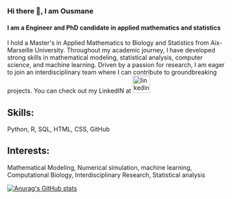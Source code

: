 ### Hi there 👋, I am Ousmane
#### I am a Engineer and PhD candidate in applied mathematics and statistics

I hold a Master's in Applied Mathematics to Biology and Statistics from Aix-Marseille University. Throughout my academic journey, I have developed strong skills in mathematical modeling,
statistical analysis, computer science, and machine learning. Driven by a passion for research, I am eager to join an interdisciplinary team where I can contribute to groundbreaking projects. 
You can check out my LinkedIN at [<img src='https://cdn.jsdelivr.net/npm/simple-icons@3.0.1/icons/linkedin.svg' alt='linkedin' height='40'>](https://www.linkedin.com/in/ojsane/)  

## Skills: 
  Python, R, SQL, HTML, CSS, GitHub

## Interests: 
  Mathematical Modeling, Numerical simulation, machine learning, Computational Biology, Interdisciplinary Research, Statistical analysis






[![Anurag's GitHub stats](https://github-readme-stats.vercel.app/api?username=Ousmane-prog)](https://github.com/anuraghazra/github-readme-stats)
